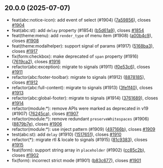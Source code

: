## 20.0.0 (2025-07-07)

* feat(abc:notice-icon): add event of select (#1904) ([7a59856](https://github.com/ng-alain/delon/commit/7a59856)), closes [#1904](https://github.com/ng-alain/delon/issues/1904)
* feat(abc:st): add `delay` property (#1854) ([b5d61a9](https://github.com/ng-alain/delon/commit/b5d61a9)), closes [#1854](https://github.com/ng-alain/delon/issues/1854)
* feat(theme:menu): add `render_type` of menu item (#1908) ([a00b4c9](https://github.com/ng-alain/delon/commit/a00b4c9)), closes [#1908](https://github.com/ng-alain/delon/issues/1908)
* feat(theme:modalhelper): support signal of params (#1917) ([5168ba3](https://github.com/ng-alain/delon/commit/5168ba3)), closes [#1917](https://github.com/ng-alain/delon/issues/1917)
* fix(form:checkbox): make deprecated of `span` property (#1916) ([7619ca2](https://github.com/ng-alain/delon/commit/7619ca2)), closes [#1916](https://github.com/ng-alain/delon/issues/1916)
* refactor(abc:exception): migrate to signals (#1911) ([f0e53c6](https://github.com/ng-alain/delon/commit/f0e53c6)), closes [#1911](https://github.com/ng-alain/delon/issues/1911)
* refactor(abc:footer-toolbar): migrate to signals (#1912) ([8878185](https://github.com/ng-alain/delon/commit/8878185)), closes [#1912](https://github.com/ng-alain/delon/issues/1912)
* refactor(abc:full-content): migrate to signals (#1913) ([3fe1f40](https://github.com/ng-alain/delon/commit/3fe1f40)), closes [#1913](https://github.com/ng-alain/delon/issues/1913)
* refactor(abc:global-footer): migrate to signals (#1914) ([3761689](https://github.com/ng-alain/delon/commit/3761689)), closes [#1914](https://github.com/ng-alain/delon/issues/1914)
* refactor(module:*): remove APIs were marked as deprecated in v19 (#1907) ([76245ca](https://github.com/ng-alain/delon/commit/76245ca)), closes [#1907](https://github.com/ng-alain/delon/issues/1907)
* refactor(module:*): remove redundant `preserveWhitespaces` (#1906) ([8879b7e](https://github.com/ng-alain/delon/commit/8879b7e)), closes [#1906](https://github.com/ng-alain/delon/issues/1906)
* refactor(module:*): use inject pattern (#1909) ([497166b](https://github.com/ng-alain/delon/commit/497166b)), closes [#1909](https://github.com/ng-alain/delon/issues/1909)
* test(abc:st): add `delay` (#1910) ([1517651](https://github.com/ng-alain/delon/commit/1517651)), closes [#1910](https://github.com/ng-alain/delon/issues/1910)
* refactor(*): migrate rtl & locale to signals (#1915) ([81c9383](https://github.com/ng-alain/delon/commit/81c9383)), closes [#1915](https://github.com/ng-alain/delon/issues/1915)
* feat(form): support string array in `placeholder` (#1902) ([cc85c2b](https://github.com/ng-alain/delon/commit/cc85c2b)), closes [#1902](https://github.com/ng-alain/delon/issues/1902)
* fix(form): incorrect strict mode (#1901) ([b83c677](https://github.com/ng-alain/delon/commit/b83c677)), closes [#1901](https://github.com/ng-alain/delon/issues/1901)
